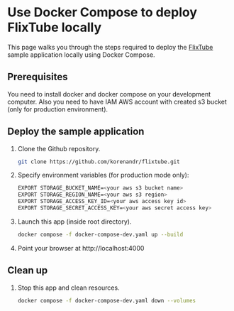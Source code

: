 # Use Docker Compose to deploy FlixTube locally

This page walks you through the steps required to deploy the [FlixTube](https://github.com/korenandr/flixtube) sample application locally using Docker Compose.

## Prerequisites

You need to install docker and docker compose on your development computer. Also you need to have IAM AWS account with created s3 bucket (only for production environment).

## Deploy the sample application

1. Clone the Github repository.

    ```bash
    git clone https://github.com/korenandr/flixtube.git
    ```

2. Specify environment variables (for production mode only):

    ```bash
    EXPORT STORAGE_BUCKET_NAME=<your aws s3 bucket name>
    EXPORT STORAGE_REGION_NAME=<your aws s3 region>
    EXPORT STORAGE_ACCESS_KEY_ID=<your aws access key id>
    EXPORT STORAGE_SECRET_ACCESS_KEY=<your aws secret access key>
    ```

3. Launch this app (inside root directory).

    ```bash
    docker compose -f docker-compose-dev.yaml up --build
    ```

4. Point your browser at http://localhost:4000

## Clean up

1. Stop this app and clean resources.

    ```bash
    docker compose -f docker-compose-dev.yaml down --volumes
    ```